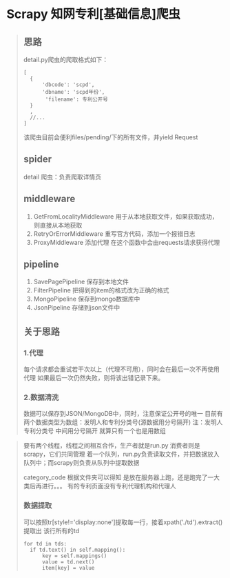 # Scrapy 知网专利[基础信息]爬虫
>## 思路
>detail.py爬虫的爬取格式如下：
>```
>[
>   {
>       'dbcode': 'scpd',
>       'dbname': 'scpd年份',
>        'filename': 专利公开号
>   }
>   ,
>   //...
>]
>```
>该爬虫目前会便利files/pending/下的所有文件，并yield Request
>## spider
>detail 爬虫：负责爬取详情页
>## middleware
>1. GetFromLocalityMiddleware 用于从本地获取文件，如果获取成功，则直接从本地获取
>2. RetryOrErrorMiddleware 重写官方代码，添加一个报错日志
>3. ProxyMiddleware 添加代理 在这个函数中会由requests请求获得代理
>## pipeline
>1. SavePagePipeline 保存到本地文件
>2. FilterPipeline 把得到的item的格式改为正确的格式
>3. MongoPipeline 保存到mongo数据库中
>4. JsonPipeline 存储到json文件中
>## 关于思路
>### 1.代理     
> 每个请求都会重试若干次以上（代理不可用），同时会在最后一次不再使用代理
>如果最后一次仍然失败，则将该出错记录下来。
>### 2.数据清洗
>数据可以保存到JSON/MongoDB中，同时，注意保证公开号的唯一
>目前有两个数据类型为数组：发明人和专利分类号(源数据用分号隔开)
>注：发明人 专利分类号 中间用分号隔开 就算只有一个也是用数组

>
>要有两个线程，线程之间相互合作，生产者就是run.py 消费者则是scrapy，它们共同管理
>着一个队列，run.py负责读取文件，并把数据放入队列中；而scrapy则负责从队列中提取数据
>
>category_code 根据文件夹可以得知
>是放在服务器上跑，还是跑完了一大类后再进行。。。
>有的专利页面没有专利代理机构和代理人
>### 数据提取
>可以按照tr[style!='display:none']提取每一行，接着xpath('./td').extract()提取出
>该行所有的td
>```
>for td in tds:
>   if td.text() in self.mapping():
>       key = self.mappings()
>       value = td.next()
>       item[key] = value
>```
